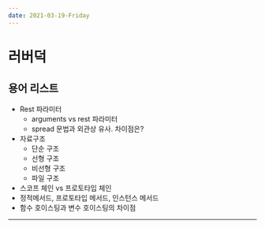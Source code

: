 ```yaml
---
date: 2021-03-19-Friday
---
```

# 러버덕

## 용어 리스트 

- Rest 파라미터
	- arguments vs rest 파라미터
	- spread 문법과 외관상 유사. 차이점은? 
- 자료구조 
	- 단순 구조 
	- 선형 구조 
	- 비선형 구조 
	- 파일 구조 
- 스코프 체인 vs 프로토타입 체인 
- 정적메서드, 프로토타입 메서드, 인스턴스 메서드 
- 함수 호이스팅과 변수 호이스팅의 차이점 

--- 


